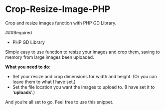 # Crop-Resize-Image-PHP
Crop and resize images function with PHP GD Library.

###Required 

- PHP GD Library

Simple easy to use function to resize your images and crop them, saving to memory from large images been uploaded.

**What you need to do**: 

- Set your resize and crop dimensions for width and height. (Or you can leave them to what I have set.)
- Set the file location you want the images to upload to. (I have set it to '**uploads**'.)

And you’re all set to go. Feel free to use this snippet.
